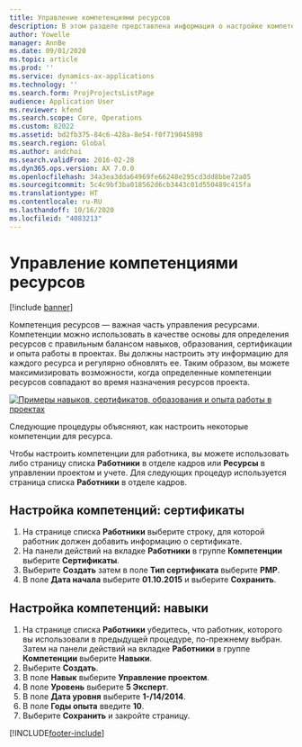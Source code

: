 ```yaml
---
title: Управление компетенциями ресурсов
description: В этом разделе представлена информация о настройке компетенций для ресурсов проекта.
author: Yowelle
manager: AnnBe
ms.date: 09/01/2020
ms.topic: article
ms.prod: ''
ms.service: dynamics-ax-applications
ms.technology: ''
ms.search.form: ProjProjectsListPage
audience: Application User
ms.reviewer: kfend
ms.search.scope: Core, Operations
ms.custom: 82022
ms.assetid: bd2fb375-84c6-428a-8e54-f0f719045898
ms.search.region: Global
ms.author: andchoi
ms.search.validFrom: 2016-02-28
ms.dyn365.ops.version: AX 7.0.0
ms.openlocfilehash: 34a3ea3dda64969fe66248e295cd3dd8bbe72a05
ms.sourcegitcommit: 5c4c9bf3ba018562d6cb3443c01d550489c415fa
ms.translationtype: HT
ms.contentlocale: ru-RU
ms.lasthandoff: 10/16/2020
ms.locfileid: "4083213"
---
```

# <a name="manage-resource-competencies"></a>Управление компетенциями ресурсов

[!include [banner](../includes/banner.md)]

Компетенция ресурсов — важная часть управления ресурсами. Компетенции можно использовать в качестве основы для определения ресурсов с правильным балансом навыков, образования, сертификации и опыта работы в проектах. Вы должны настроить эту информацию для каждого ресурса и регулярно обновлять ее. Таким образом, вы можете максимизировать возможности, когда определенные компетенции ресурсов совпадают во время назначения ресурсов проекта.

[![Примеры навыков, сертификатов, образования и опыта работы в проектах](./media/projectresourcing06-1024x383.jpg)](./media/projectresourcing06.jpg)

Следующие процедуры объясняют, как настроить некоторые компетенции для ресурса.

Чтобы настроить компетенции для работника, вы можете использовать либо страницу списка **Работники** в отделе кадров или **Ресурсы** в управлении проектом и учете. Для следующих процедур используется страница списка **Работники** в отделе кадров.

## <a name="set-up-competencies-certificates"></a>Настройка компетенций: сертификаты

1. На странице списка **Работники** выберите строку, для которой работник должен добавить информацию о сертификате.
2. На панели действий на вкладке **Работники** в группе **Компетенции** выберите **Сертификаты**.
3. Выберите **Создать** затем в поле **Тип сертификата** выберите **PMP**.
4. В поле **Дата начала** выберите **01.10.2015** и выберите **Сохранить**.

## <a name="set-up-competencies-skills"></a>Настройка компетенций: навыки

1. На странице списка **Работники** убедитесь, что работник, которого вы использовали в предыдущей процедуре, по-прежнему выбран. Затем на панели действий на вкладке **Работники** в группе **Компетенции** выберите **Навыки**.
2. Выберите **Создать**.
3. В поле **Навык** выберите **Управление проектом**.
4. В поле **Уровень** выберите **5 Эксперт**.
5. В поле **Дата уровня** выберите **1-/14/2014**.
6. В поле **Годы опыта** введите **10**.
7. Выберите **Сохранить** и закройте страницу.


[!INCLUDE[footer-include](../includes/footer-banner.md)]